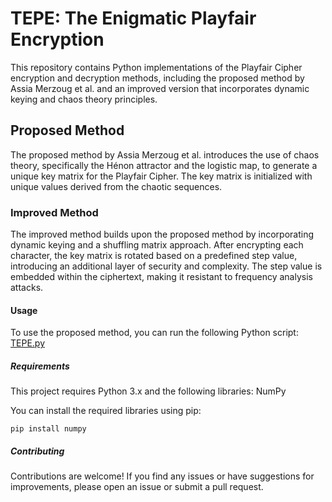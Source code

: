 # TEPE: The Enigmatic Playfair Encryption

This repository contains Python implementations of the Playfair Cipher encryption and decryption methods, including the proposed method by Assia Merzoug et al. and an improved version that incorporates dynamic keying and chaos theory principles.

## Proposed Method

The proposed method by Assia Merzoug et al. introduces the use of chaos theory, specifically the Hénon attractor and the logistic map, to generate a unique key matrix for the Playfair Cipher. The key matrix is initialized with unique values derived from the chaotic sequences.

### Improved Method

The improved method builds upon the proposed method by incorporating dynamic keying and a shuffling matrix approach. After encrypting each character, the key matrix is rotated based on a predefined step value, introducing an additional layer of security and complexity. The step value is embedded within the ciphertext, making it resistant to frequency analysis attacks.

#### Usage

To use the proposed method, you can run the following Python script: [TEPE.py](TEPE.py)


##### Requirements

This project requires Python 3.x and the following libraries:
  NumPy

You can install the required libraries using pip:

```pip install numpy```

##### Contributing

Contributions are welcome! If you find any issues or have suggestions for improvements, please open an issue or submit a pull request.



